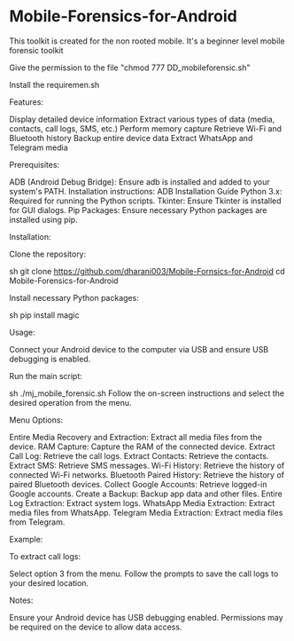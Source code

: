 # Mobile-Forensics-for-Android
This toolkit is created for the non rooted mobile. It's a beginner level mobile forensic toolkit

Give the permission to the file "chmod 777 DD_mobileforensic.sh"

Install the requiremen.sh

Features:

Display detailed device information
Extract various types of data (media, contacts, call logs, SMS, etc.)
Perform memory capture
Retrieve Wi-Fi and Bluetooth history
Backup entire device data
Extract WhatsApp and Telegram media

Prerequisites:

ADB (Android Debug Bridge): Ensure adb is installed and added to your system's PATH.
Installation instructions: ADB Installation Guide
Python 3.x: Required for running the Python scripts.
Tkinter: Ensure Tkinter is installed for GUI dialogs.
Pip Packages: Ensure necessary Python packages are installed using pip.

Installation:

Clone the repository:

sh
git clone https://github.com/dharani003/Mobile-Fornsics-for-Android
cd Mobile-Forensics-for-Android


Install necessary Python packages:

sh
pip install magic

Usage:

Connect your Android device to the computer via USB and ensure USB debugging is enabled.

Run the main script:

sh
./mj_mobile_forensic.sh
Follow the on-screen instructions and select the desired operation from the menu.

Menu Options:

Entire Media Recovery and Extraction: Extract all media files from the device.
RAM Capture: Capture the RAM of the connected device.
Extract Call Log: Retrieve the call logs.
Extract Contacts: Retrieve the contacts.
Extract SMS: Retrieve SMS messages.
Wi-Fi History: Retrieve the history of connected Wi-Fi networks.
Bluetooth Paired History: Retrieve the history of paired Bluetooth devices.
Collect Google Accounts: Retrieve logged-in Google accounts.
Create a Backup: Backup app data and other files.
Entire Log Extraction: Extract system logs.
WhatsApp Media Extraction: Extract media files from WhatsApp.
Telegram Media Extraction: Extract media files from Telegram.

Example:

To extract call logs:

Select option 3 from the menu.
Follow the prompts to save the call logs to your desired location.

Notes:

Ensure your Android device has USB debugging enabled.
Permissions may be required on the device to allow data access.

